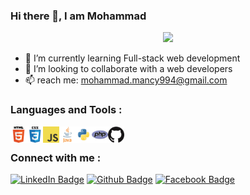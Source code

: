 ### Hi there 👋, I am Mohammad

<div id="header" align="center">
  <img src="https://media.giphy.com/media/gjrYDwbjnK8x36xZIO/giphy.gif" width="200"/>
</div>

<!--
**MohammadMancy/MohammadMancy** is a ✨ _special_ ✨ repository because its `README.md` (this file) appears on your GitHub profile.

Here are some ideas to get you started:-->

- 🌱 I’m currently learning Full-stack web development
- 👯 I’m looking to collaborate with a web developers
- 📫 reach me: mohammad.mancy994@gmail.com

### Languages and Tools :</br>
<img align="left" alt="HTML" width="26px" src="https://raw.githubusercontent.com/github/explore/80688e429a7d4ef2fca1e82350fe8e3517d3494d/topics/html/html.png" />
<img align="left" alt="css" width="26px" src="https://raw.githubusercontent.com/github/explore/80688e429a7d4ef2fca1e82350fe8e3517d3494d/topics/css/css.png" />
<img align="left" alt="javascript" width="26px" src="https://raw.githubusercontent.com/github/explore/80688e429a7d4ef2fca1e82350fe8e3517d3494d/topics/javascript/javascript.png" />
<img align="left" alt="java" width="26px" src="https://raw.githubusercontent.com/github/explore/80688e429a7d4ef2fca1e82350fe8e3517d3494d/topics/java/java.png" />
<img align="left" alt="python" width="26px" src="https://raw.githubusercontent.com/github/explore/80688e429a7d4ef2fca1e82350fe8e3517d3494d/topics/python/python.png" />
<img align="left" alt="php" width="26px" src="https://raw.githubusercontent.com/github/explore/80688e429a7d4ef2fca1e82350fe8e3517d3494d/topics/php/php.png" />
<img align="left" alt="github" width="26px" src="https://raw.githubusercontent.com/github/explore/78df643247d429f6cc873026c0622819ad797942/topics/github/github.png" />

</br>


### Connect with me :
<div id="badges">
  <a href="https://www.linkedin.com/in/mohammad-mancy-75b591227/"><img src="https://img.shields.io/badge/LinkedIn-blue?style=for-the-badge&logo=linkedin&logoColor=white" alt="LinkedIn Badge"/><a/>
  <a href="https://github.com/Mohammad-Mancy/"><img src="https://img.shields.io/badge/github-black?style=for-the-badge&logo=black&logoColor=white" alt="Github Badge"/><a/>
  <a href="https://www.facebook.com/mohammad.mancy.33/"><img src="https://img.shields.io/badge/facebook-blue?style=for-the-badge&logo=facebook&logoColor=white" alt="Facebook Badge"/><a/>
</div>
